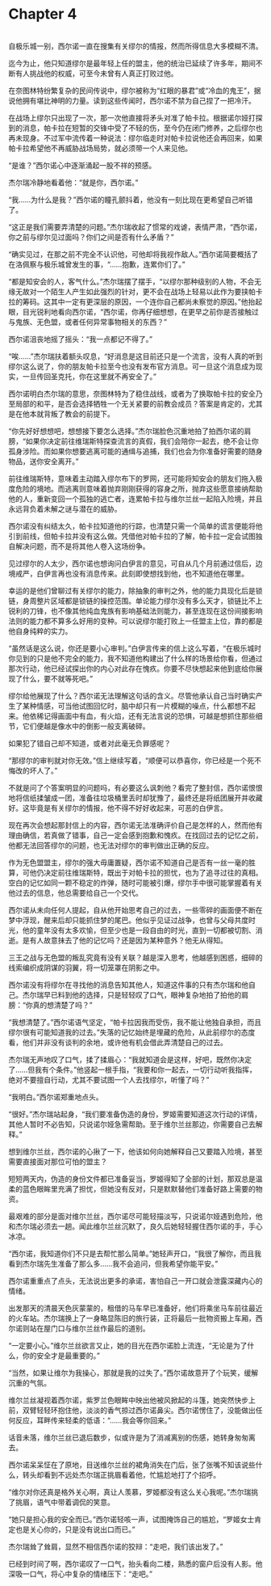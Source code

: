 # Chapter 4

<br>
自极乐城一别，西尔诺一直在搜集有关缪尔的情报，然而所得信息大多模糊不清。

迄今为止，他只知道缪尔是最年轻上任的盟主，他的统治已延续了许多年，期间不断有人挑战他的权威，可至今未曾有人真正打败过他。

在奈图林特纷繁复杂的民间传说中，缪尔被称为“红眼的暴君”或“冷血的鬼王”，据说他拥有堪比神明的力量。读到这些传闻时，西尔诺不禁为自己捏了一把冷汗。

在战场上缪尔只出现了一次，那一次他直接将矛头对准了帕卡拉。根据诺尔娅打探到的消息，帕卡拉在短暂的交锋中受了不轻的伤，至今仍在闭门修养，之后缪尔也再未现身。不过军中流传着一种说法：缪尔临走时对帕卡拉说他还会再回来，如果帕卡拉希望他不再威胁战场局势，就必须带一个人来见他。

“是谁？”西尔诺心中逐渐涌起一股不祥的预感。

杰尔瑞冷静地看着他：“就是你，西尔诺。”

“我……为什么是我？”西尔诺的瞳孔颤抖着，他没有一刻比现在更希望自己听错了。

“这正是我们需要弄清楚的问题。”杰尔瑞收起了惯常的戏谑，表情严肃，“西尔诺，你之前与缪尔见过面吗？你们之间是否有什么矛盾？”

“确实见过，在那之前不完全不认识他，可他却将我视作敌人。”西尔诺简要概括了在洛佩察与极乐城曾发生的事，“……抱歉，连累你们了。”

“都是知安会的人，客气什么。”杰尔瑞摆了摆手，“以缪尔那种级别的人物，不会无缘无故对一个陌生人产生如此强烈的针对，更不会在战场上轻易以此作为要挟帕卡拉的筹码。这其中一定有更深层的原因，一个连你自己都尚未察觉的原因。”他抬起眼，目光锐利地看向西尔诺，“西尔诺，你再仔细想想，在更早之前你是否接触过与鬼族、无色盟，或者任何异常事物相关的东西？”

西尔诺沮丧地摇了摇头：“我一点都记不得了。”

“唉……”杰尔瑞扶着额头叹息，“好消息是这目前还只是一个流言，没有人真的听到缪尔这么说了，你的朋友帕卡拉至今也没有发布官方消息。可一旦这个消息成为现实，一旦传回圣克托，你在这里就不再安全了。”

西尔诺明白杰尔瑞的意思，奈图林特为了稳住战线，或者为了换取帕卡拉的安全乃至局部的和平，是否会选择牺牲一个无关紧要的前教会成员？答案是肯定的，尤其是在他本就背叛了教会的前提下。

“你先好好想想吧，想想接下要怎么选择。”杰尔瑞脸色沉重地拍了拍西尔诺的肩膀，“如果你决定前往维瑞斯特探查流言的真假，我们会陪你一起去，绝不会让你孤身涉险。而如果你想要逃离可能的通缉与追捕，我们也会为你准备好需要的随身物品，送你安全离开。”

前往维瑞斯特，意味着主动踏入缪尔布下的罗网，还可能将知安会的朋友们拖入极度危险的境地。而逃离则意味着抛弃刚刚获得的容身之所，抛弃这些愿意接纳帮助他的人，重新变回一个孤独的逃亡者，连累帕卡拉与维尔兰丝一起陷入险境，并且永远背负着未解之谜与潜在的威胁。

西尔诺没有纠结太久，帕卡拉知道他的行踪，也清楚只需一个简单的谎言便能将他引到前线，但帕卡拉并没有这么做。凭借他对帕卡拉的了解，帕卡拉一定会试图独自解决问题，而不是将其他人卷入这场纷争。

见过缪尔的人太少，西尔诺也想询问白伊言的意见，可自从几个月前通过信后，边境戒严，白伊言再也没有消息传来。此刻即使想找到他，也不知道他在哪里。

幸运的是他们曾聊过有关缪尔的能力，除抽象的审判之外，他的能力具现化后是锁链，身周整片区域都是锁链的操控范围。单论能力缪尔没有多么天才，锁链比不上锐利的刀锋，也不像其他纯血鬼族有影响基础法则能力，甚至连现在这份间接影响法则的能力都不算多么好用的变种。可以说缪尔能打败上一任盟主上位，靠的都是他自身纯粹的实力。

“虽然话是这么说，你还是要小心审判。”白伊言传来的信上这么写着，“在极乐城时你见到的只是他不完全的能力，我不知道他构建出了什么样的场景给你看，但通过那次行动，他已经试探出你的内心对此存在愧疚。你要不尽快想起来他到底给你展现了什么，要不就等死吧。”

缪尔给他展现了什么？西尔诺无法理解这句话的含义。尽管他承认自己当时确实产生了某种情感，可当他试图回忆时，脑中却只有一片模糊的噪点，什么都想不起来。他依稀记得画面中有血，有火焰，还有无法言说的恐惧，可越是想抓住那些细节，它们便越是像水中的倒影一般支离破碎。

如果犯了错自己却不知道，或者对此毫无负罪感呢？

“那缪尔的审判就对你无效。”信上继续写着，“顺便可以恭喜你，你已经是一个死不悔改的坏人了。”

不就是问了个答案明显的问题吗，有必要这么讽刺他？看完了整封信，西尔诺恨恨地将信纸揉皱成一团，准备往垃圾桶里丢时却犹豫了，最终还是将纸团展开并收藏好。这毕竟是有关缪尔的情报，他不得不好好收起来，可恶的白伊言。

现在再次会想起那封信上的内容，西尔诺无法准确评价自己是怎样的人，然而他有理由确信，若真做了错事，自己一定会感到抱歉和愧疚。在找回过去的记忆之前，他都无法回答缪尔的问题，也无法对缪尔的审判做出正确的反应。

作为无色盟盟主，缪尔的强大毋庸置疑，西尔诺不知道自己是否有一丝一毫的胜算，可他仍决定前往维瑞斯特，既出于对帕卡拉的担忧，也为了追寻过往的真相。空白的记忆如同一颗不稳定的炸弹，随时可能被引爆，缪尔手中很可能掌握着有关他过去的信息，他总需要给自己一个交代。

西尔诺从未向任何人提起，自从他开始思考自己的过去，一些零碎的画面便不断在梦中浮现，醒来后却只能抓住梦的尾巴。他似乎见证过战争，也曾与父母共度时光，他的童年没有太多欢愉，但至少也是一段自由的时光，直到一切都被切割、消逝。是有人故意抹去了他的记忆吗？还是因为某种意外？他无从得知。

三王之战与无色盟的叛乱究竟有没有关联？越是深入思考，他越感到困惑，细碎的线索编织成阴谋的羽翼，将一切笼罩在阴影之中。

西尔诺没有将缪尔在寻找他的消息告知其他人，知道这件事的只有杰尔瑞和他自己。杰尔瑞早已料到他的选择，只是轻轻叹了口气，眼神复杂地拍了拍他的肩膀：“你真的想清楚了吗？”

“我想清楚了。”西尔诺语气坚定，“帕卡拉因我而受伤，我不能让他独自承担，而且缪尔很有可能知道我的过去。”失落的记忆始终是埋藏的危险，从此前缪尔的态度看，他们并非没有谈判的余地，或许他有机会借此弄清楚自己的过去。

杰尔瑞无声地叹了口气，揉了揉眉心：“我就知道会是这样，好吧，既然你决定了……但我有个条件。”他竖起一根手指，“我要和你一起去，一切行动听我指挥，绝对不要擅自行动，尤其不要试图一个人去找缪尔，听懂了吗？”

“我明白。”西尔诺郑重地点头。

“很好。”杰尔瑞站起身，“我们要准备伪造的身份，罗姬需要知道这次行动的详情，其他人暂时不必告知，只说诺尔娅急需帮助。至于维尔兰丝那边，你需要自己去解释。”

想到维尔兰丝，西尔诺的心揪了一下，他该如何向她解释自己又要踏入险境，甚至需要直接面对那位可怕的盟主？

短短两天内，伪造的身份文件都已准备妥当，罗姬得知了全部的计划，那双总是温柔的蓝色眼眸里充满了担忧，但她没有反对，只是默默替他们准备好路上需要的物资。

最艰难的部分是面对维尔兰丝，西尔诺尽可能轻描淡写，只说诺尔娅遇到危险，他和杰尔瑞必须去一趟。闻此维尔兰丝沉默了，良久后她轻轻握住西尔诺的手，手心冰凉。

“西尔诺，我知道你们不只是去帮忙那么简单。”她轻声开口，“我很了解你，而且我看到杰尔瑞先生准备了那么多……我不会追问，但我希望你能平安。”

西尔诺重重点了点头，无法说出更多的承诺，害怕自己一开口就会泄露深藏内心的情绪。

出发那天的清晨天色灰蒙蒙的，租借的马车早已准备好，他们将乘坐马车前往最近的火车站。杰尔瑞换上了一身略显陈旧的旅行装，正将最后一批物资搬上车厢，西尔诺则站在屋门口与维尔兰丝作最后的道别。

“一定要小心。”维尔兰丝欲言又止，她的目光在西尔诺脸上流连，“无论是为了什么，你的安全才是最重要的。”

“当然，如果让维尔为我操心，那就是我的过失了。”西尔诺故意开了个玩笑，缓解沉重的气氛。

维尔兰丝凝视着西尔诺，紫罗兰色眼眸中映出他被风掀起的斗篷，她突然快步上前，双臂轻轻环抱住他，淡淡的香气掠过西尔诺鼻尖。西尔诺愣住了，没能做出任何反应，耳畔传来轻柔的低语：“……我会等你回来。”

话音未落，维尔兰丝已退后数步，似或许是为了消减离别的伤感，她转身匆匆离去。

西尔诺呆呆怔在了原地，目送维尔兰丝的裙角消失在门后，张了张嘴不知该说些什么，转头却看到不远处杰尔瑞正挑眉看着他，忙尴尬地打了个招呼。

“维尔对你还真是格外关心啊，真让人羡慕，罗姬都没有这么关心我呢。”杰尔瑞挑了挑眉，语气中带着调侃的笑意。

“她只是担心我的安全而已。”西尔诺轻咳一声，试图掩饰自己的尴尬，“罗姬女士肯定也是关心你的，只是没有说出口而已。”

杰尔瑞耸了耸肩，显然不相信西尔诺的狡辩：“走吧，我们该出发了。”

已经到时间了啊，西尔诺叹了一口气，抬头看向二楼，熟悉的窗户后没有人影。他深吸一口气，将心中复杂的情绪压下：“走吧。”
